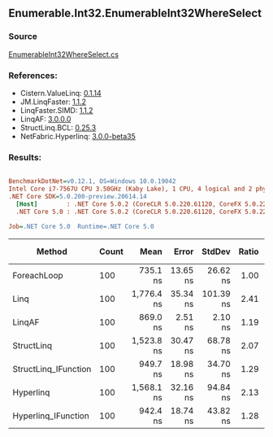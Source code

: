 ﻿## Enumerable.Int32.EnumerableInt32WhereSelect

### Source
[EnumerableInt32WhereSelect.cs](../LinqBenchmarks/Enumerable/Int32/EnumerableInt32WhereSelect.cs)

### References:
- Cistern.ValueLinq: [0.1.14](https://www.nuget.org/packages/Cistern.ValueLinq/0.1.14)
- JM.LinqFaster: [1.1.2](https://www.nuget.org/packages/JM.LinqFaster/1.1.2)
- LinqFaster.SIMD: [1.1.2](https://www.nuget.org/packages/LinqFaster.SIMD/1.0.3)
- LinqAF: [3.0.0.0](https://www.nuget.org/packages/LinqAF/3.0.0.0)
- StructLinq.BCL: [0.25.3](https://www.nuget.org/packages/StructLinq.BCL/0.25.3)
- NetFabric.Hyperlinq: [3.0.0-beta35](https://www.nuget.org/packages/NetFabric.Hyperlinq/3.0.0-beta35)

### Results:
``` ini

BenchmarkDotNet=v0.12.1, OS=Windows 10.0.19042
Intel Core i7-7567U CPU 3.50GHz (Kaby Lake), 1 CPU, 4 logical and 2 physical cores
.NET Core SDK=5.0.200-preview.20614.14
  [Host]        : .NET Core 5.0.2 (CoreCLR 5.0.220.61120, CoreFX 5.0.220.61120), X64 RyuJIT
  .NET Core 5.0 : .NET Core 5.0.2 (CoreCLR 5.0.220.61120, CoreFX 5.0.220.61120), X64 RyuJIT

Job=.NET Core 5.0  Runtime=.NET Core 5.0  

```
|               Method | Count |       Mean |    Error |    StdDev | Ratio | RatioSD |  Gen 0 | Gen 1 | Gen 2 | Allocated |
|--------------------- |------ |-----------:|---------:|----------:|------:|--------:|-------:|------:|------:|----------:|
|          ForeachLoop |   100 |   735.1 ns | 13.65 ns |  26.62 ns |  1.00 |    0.00 | 0.0191 |     - |     - |      40 B |
|                 Linq |   100 | 1,776.4 ns | 35.34 ns | 101.39 ns |  2.41 |    0.15 | 0.0763 |     - |     - |     160 B |
|               LinqAF |   100 |   869.0 ns |  2.51 ns |   2.10 ns |  1.19 |    0.04 | 0.0191 |     - |     - |      40 B |
|           StructLinq |   100 | 1,523.8 ns | 30.47 ns |  68.78 ns |  2.07 |    0.13 | 0.0458 |     - |     - |      96 B |
| StructLinq_IFunction |   100 |   949.7 ns | 18.98 ns |  34.70 ns |  1.29 |    0.07 | 0.0191 |     - |     - |      40 B |
|            Hyperlinq |   100 | 1,568.1 ns | 32.16 ns |  94.84 ns |  2.13 |    0.16 | 0.0191 |     - |     - |      40 B |
|  Hyperlinq_IFunction |   100 |   942.4 ns | 18.74 ns |  43.82 ns |  1.28 |    0.08 | 0.0191 |     - |     - |      40 B |
